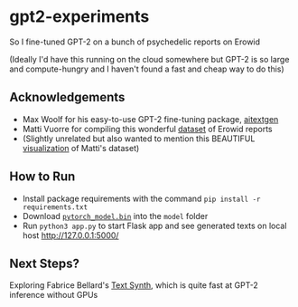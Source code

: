 # gpt2-experiments

So I fine-tuned GPT-2 on a bunch of psychedelic reports on Erowid 

(Ideally I'd have this running on the cloud somewhere but GPT-2 is so large and compute-hungry and I haven't found a fast and cheap way to do this)

## Acknowledgements 

* Max Woolf for his easy-to-use GPT-2 fine-tuning package, [aitextgen](https://github.com/minimaxir/aitextgen)
* Matti Vuorre for compiling this wonderful [dataset](https://mvuorre.github.io/tmasc/articles/erowid/erowid.html) of Erowid reports
* (Slightly unrelated but also wanted to mention this BEAUTIFUL [visualization](https://chemicalyouth.org/visualising-erowid/) of Matti's dataset)

## How to Run

* Install package requirements with the command `pip install -r requirements.txt`
* Download [`pytorch_model.bin`](https://drive.google.com/file/d/1wMf6qgIWTOxx2e4F9wjQv5UUYSLkjJqp/view?usp=sharing) into the `model` folder
* Run `python3 app.py` to start Flask app and see generated texts on local host http://127.0.0.1:5000/

## Next Steps?

Exploring Fabrice Bellard's [Text Synth](https://bellard.org/textsynth/), which is quite fast at GPT-2 inference without GPUs
